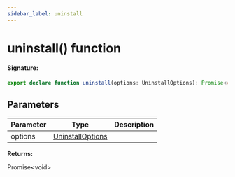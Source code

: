 ```yaml
---
sidebar_label: uninstall
---
```


# uninstall() function

#### Signature:

```typescript
export declare function uninstall(options: UninstallOptions): Promise<void>;
```

## Parameters

| Parameter | Type                                               | Description |
| --------- | -------------------------------------------------- | ----------- |
| options   | [UninstallOptions](./browsers.uninstalloptions.md) |             |

**Returns:**

Promise&lt;void&gt;
